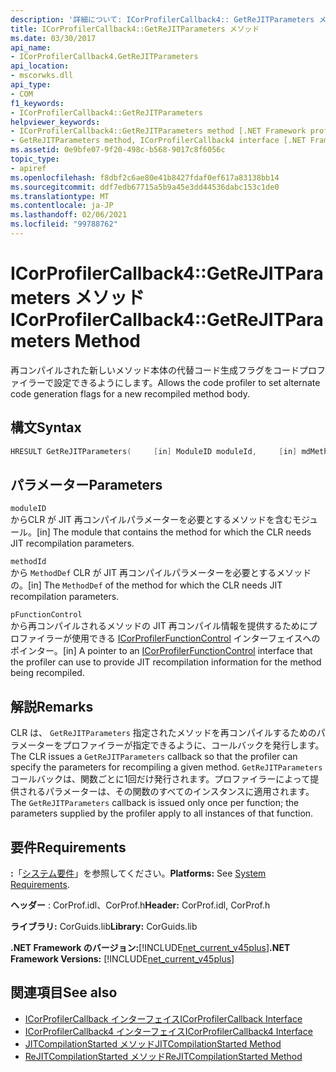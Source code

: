 ```yaml
---
description: '詳細について: ICorProfilerCallback4:: GetReJITParameters メソッド'
title: ICorProfilerCallback4::GetReJITParameters メソッド
ms.date: 03/30/2017
api_name:
- ICorProfilerCallback4.GetReJITParameters
api_location:
- mscorwks.dll
api_type:
- COM
f1_keywords:
- ICorProfilerCallback4::GetReJITParameters
helpviewer_keywords:
- ICorProfilerCallback4::GetReJITParameters method [.NET Framework profiling]
- GetReJITParameters method, ICorProfilerCallback4 interface [.NET Framework profiling]
ms.assetid: 0e9bfe07-9f20-498c-b568-9017c8f6056c
topic_type:
- apiref
ms.openlocfilehash: f8dbf2c6ae80e41b8427fdaf0ef617a83138bb14
ms.sourcegitcommit: ddf7edb67715a5b9a45e3dd44536dabc153c1de0
ms.translationtype: MT
ms.contentlocale: ja-JP
ms.lasthandoff: 02/06/2021
ms.locfileid: "99788762"
---
```

# <a name="icorprofilercallback4getrejitparameters-method"></a><span data-ttu-id="bf9be-103">ICorProfilerCallback4::GetReJITParameters メソッド</span><span class="sxs-lookup"><span data-stu-id="bf9be-103">ICorProfilerCallback4::GetReJITParameters Method</span></span>

<span data-ttu-id="bf9be-104">再コンパイルされた新しいメソッド本体の代替コード生成フラグをコードプロファイラーで設定できるようにします。</span><span class="sxs-lookup"><span data-stu-id="bf9be-104">Allows the code profiler to set alternate code generation flags for a new recompiled method body.</span></span>  
  
## <a name="syntax"></a><span data-ttu-id="bf9be-105">構文</span><span class="sxs-lookup"><span data-stu-id="bf9be-105">Syntax</span></span>  
  
```cpp  
HRESULT GetReJITParameters(     [in] ModuleID moduleId,     [in] mdMethodDef methodId,     [in] ICorProfilerFunctionControl *pFunctionControl);  
```  
  
## <a name="parameters"></a><span data-ttu-id="bf9be-106">パラメーター</span><span class="sxs-lookup"><span data-stu-id="bf9be-106">Parameters</span></span>  

 `moduleID`  
 <span data-ttu-id="bf9be-107">からCLR が JIT 再コンパイルパラメーターを必要とするメソッドを含むモジュール。</span><span class="sxs-lookup"><span data-stu-id="bf9be-107">[in] The module that contains the method for which the CLR needs JIT recompilation parameters.</span></span>  
  
 `methodId`  
 <span data-ttu-id="bf9be-108">から `MethodDef` CLR が JIT 再コンパイルパラメーターを必要とするメソッドの。</span><span class="sxs-lookup"><span data-stu-id="bf9be-108">[in] The `MethodDef` of the method for which the CLR needs JIT recompilation parameters.</span></span>  
  
 `pFunctionControl`  
 <span data-ttu-id="bf9be-109">から再コンパイルされるメソッドの JIT 再コンパイル情報を提供するためにプロファイラーが使用できる [ICorProfilerFunctionControl](icorprofilerfunctioncontrol-interface.md) インターフェイスへのポインター。</span><span class="sxs-lookup"><span data-stu-id="bf9be-109">[in] A pointer to an [ICorProfilerFunctionControl](icorprofilerfunctioncontrol-interface.md) interface that the profiler can use to provide JIT recompilation information for the method being recompiled.</span></span>  
  
## <a name="remarks"></a><span data-ttu-id="bf9be-110">解説</span><span class="sxs-lookup"><span data-stu-id="bf9be-110">Remarks</span></span>  

 <span data-ttu-id="bf9be-111">CLR は、 `GetReJITParameters` 指定されたメソッドを再コンパイルするためのパラメーターをプロファイラーが指定できるように、コールバックを発行します。</span><span class="sxs-lookup"><span data-stu-id="bf9be-111">The CLR issues a `GetReJITParameters` callback so that the profiler can specify the parameters for recompiling a given method.</span></span> <span data-ttu-id="bf9be-112">`GetReJITParameters`コールバックは、関数ごとに1回だけ発行されます。プロファイラーによって提供されるパラメーターは、その関数のすべてのインスタンスに適用されます。</span><span class="sxs-lookup"><span data-stu-id="bf9be-112">The `GetReJITParameters` callback is issued only once per function; the parameters supplied by the profiler apply to all instances of that function.</span></span>  
  
## <a name="requirements"></a><span data-ttu-id="bf9be-113">要件</span><span class="sxs-lookup"><span data-stu-id="bf9be-113">Requirements</span></span>  

 <span data-ttu-id="bf9be-114">**:**「[システム要件](../../get-started/system-requirements.md)」を参照してください。</span><span class="sxs-lookup"><span data-stu-id="bf9be-114">**Platforms:** See [System Requirements](../../get-started/system-requirements.md).</span></span>  
  
 <span data-ttu-id="bf9be-115">**ヘッダー** : CorProf.idl、CorProf.h</span><span class="sxs-lookup"><span data-stu-id="bf9be-115">**Header:** CorProf.idl, CorProf.h</span></span>  
  
 <span data-ttu-id="bf9be-116">**ライブラリ:** CorGuids.lib</span><span class="sxs-lookup"><span data-stu-id="bf9be-116">**Library:** CorGuids.lib</span></span>  
  
 <span data-ttu-id="bf9be-117">**.NET Framework のバージョン:**[!INCLUDE[net_current_v45plus](../../../../includes/net-current-v45plus-md.md)]</span><span class="sxs-lookup"><span data-stu-id="bf9be-117">**.NET Framework Versions:** [!INCLUDE[net_current_v45plus](../../../../includes/net-current-v45plus-md.md)]</span></span>  
  
## <a name="see-also"></a><span data-ttu-id="bf9be-118">関連項目</span><span class="sxs-lookup"><span data-stu-id="bf9be-118">See also</span></span>

- [<span data-ttu-id="bf9be-119">ICorProfilerCallback インターフェイス</span><span class="sxs-lookup"><span data-stu-id="bf9be-119">ICorProfilerCallback Interface</span></span>](icorprofilercallback-interface.md)
- [<span data-ttu-id="bf9be-120">ICorProfilerCallback4 インターフェイス</span><span class="sxs-lookup"><span data-stu-id="bf9be-120">ICorProfilerCallback4 Interface</span></span>](icorprofilercallback4-interface.md)
- [<span data-ttu-id="bf9be-121">JITCompilationStarted メソッド</span><span class="sxs-lookup"><span data-stu-id="bf9be-121">JITCompilationStarted Method</span></span>](icorprofilercallback-jitcompilationstarted-method.md)
- [<span data-ttu-id="bf9be-122">ReJITCompilationStarted メソッド</span><span class="sxs-lookup"><span data-stu-id="bf9be-122">ReJITCompilationStarted Method</span></span>](icorprofilercallback4-rejitcompilationstarted-method.md)
